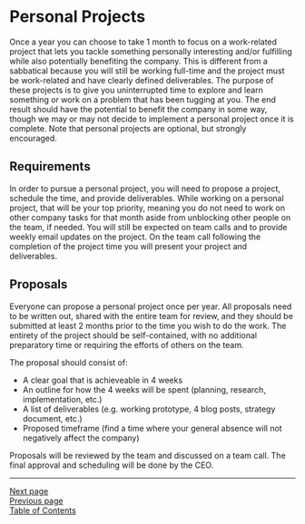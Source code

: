 # Personal Projects

Once a year you can choose to take 1 month to focus on a work-related project that lets you tackle something personally interesting and/or fulfilling while also potentially benefiting the company. This is different from a sabbatical because you will still be working full-time and the project must be work-related and have clearly defined deliverables. The purpose of these projects is to give you uninterrupted time to explore and learn something or work on a problem that has been tugging at you. The end result should have the potential to benefit the company in some way, though we may or may not decide to implement a personal project once it is complete. Note that personal projects are optional, but strongly encouraged.

## Requirements

In order to pursue a personal project, you will need to propose a project, schedule the time, and provide deliverables. While working on a personal project, that will be your top priority, meaning you do not need to work on other company tasks for that month aside from unblocking other people on the team, if needed. You will still be expected on team calls and to provide weekly email updates on the project. On the team call following the completion of the project time you will present your project and deliverables.

## Proposals

Everyone can propose a personal project once per year. All proposals need to be written out, shared with the entire team for review, and they should be submitted at least 2 months prior to the time you wish to do the work. The entirety of the project should be self-contained, with no additional preparatory time or requiring the efforts of others on the team.

The proposal should consist of:

- A clear goal that is achieveable in 4 weeks
- An outline for how the 4 weeks will be spent (planning, research, implementation, etc.)
- A list of deliverables (e.g. working prototype, 4 blog posts, strategy document, etc.)
- Proposed timeframe (find a time where your general absence will not negatively affect the company)

Proposals will be reviewed by the team and discussed on a team call. The final approval and scheduling will be done by the CEO.

---
[Next page](../03benefits)  
[Previous page](06getting_started.md)  
[Table of Contents](../README.md#table-of-contents)
